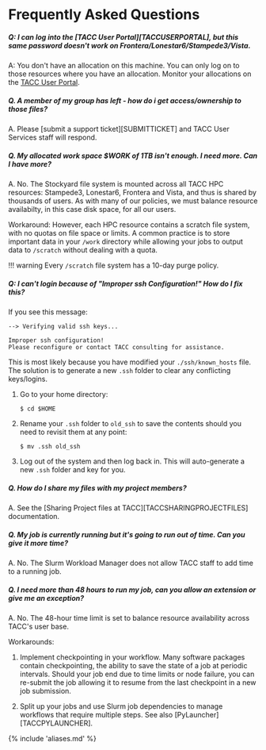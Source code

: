 # Frequently Asked Questions


##### Q: I can log into the [TACC User Portal][TACCUSERPORTAL], but this same password doesn't work on Frontera/Lonestar6/Stampede3/Vista.  

A: You don't have an allocation on this machine.  You can only log on to those resources where you have an allocation.  Monitor your allocations on the [TACC User Portal](https://tacc.utexas.edu/portal/projects).


##### Q. A member of my group has left - how do i get access/ownership to those files?      

A. Please [submit a support ticket][SUBMITTICKET] and TACC User Services staff will respond.

##### Q. My allocated work space $WORK of 1TB isn't enough.  I need more.  Can I have more?

A. No.  The Stockyard file system is mounted across all TACC HPC resources: Stampede3, Lonestar6, Frontera and Vista, and thus is shared by thousands of users.  As with many of our policies, we must balance resource availabilty, in this case disk space, for all our users.  

Workaround: However, each HPC resource contains a scratch file system, with no quotas on file space or limits.  A common practice is to store important data in your `/work` directory while allowing your jobs to output data to `/scratch` without dealing with a quota. 

!!! warning
	Every `/scratch` file system has a 10-day purge policy.   

##### Q: I can't login because of "Improper ssh Configuration!" How do I fix this?

If you see this message:

```
--> Verifying valid ssh keys...

Improper ssh configuration!
Please reconfigure or contact TACC consulting for assistance.
```

This is most likely because you have modified your `./ssh/known_hosts` file.  The solution is to generate a new `.ssh` folder to clear any conflicting keys/logins.

1. Go to your home directory:

    ```cmd-line
    $ cd $HOME
    ```

2. Rename your `.ssh` folder to `old_ssh` to save the contents should you need to revisit them at any point:

    ```cmd-line
    $ mv .ssh old_ssh
    ```

3. Log out of the system and then log back in.  This will auto-generate a new `.ssh` folder and key for you.


##### Q. How do I share my files with my project members?  

A. See the [Sharing Project files at TACC][TACCSHARINGPROJECTFILES] documentation.


##### Q. My job is currently running but it's going to run out of time.  Can you give it more time?

A. No. The Slurm Workload Manager does not allow TACC staff to add time to a running job.

##### Q. I need more than 48 hours to run my job, can you allow an extension or give me an exception?

A. No.  The 48-hour time limit is set to balance resource availability across TACC's user base. 

Workarounds: 

1. Implement checkpointing in your workflow.  Many software packages contain checkpointing, the ability to save the state of a job at periodic intervals.  Should your job end due to time limits or node failure, you can re-submit the job allowing it to resume from the last checkpoint in a new job submission.

1. Split up your jobs and use Slurm job dependencies to manage workflows that require multiple steps.  See also [PyLauncher][TACCPYLAUNCHER].


{% include 'aliases.md' %}

